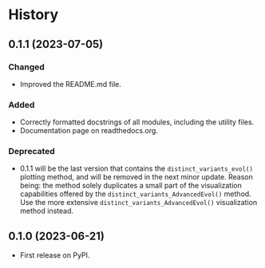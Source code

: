 # History

## 0.1.1 (2023-07-05)
### Changed 
- Improved the README.md file. 
### Added 
- Correctly formatted docstrings of all modules, including the utility files. 
- Documentation page on readthedocs.org. 
### Deprecated 
- 0.1.1 will be the last version that contains the 
  ``distinct_variants_evol()`` plotting method, and will be removed in the 
  next minor update. Reason being: the method solely duplicates a small part 
  of the visualization capabilities offered by the 
  ``distinct_variants_AdvancedEvol()`` method. Use the more extensive 
  ``distinct_variants_AdvancedEvol()`` visualization method instead.

## 0.1.0 (2023-06-21)
- First release on PyPI.
